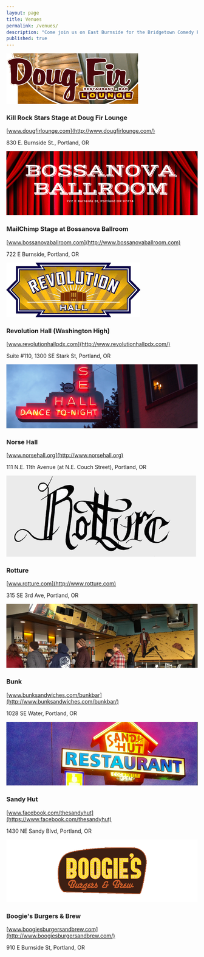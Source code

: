 ```yaml
---
layout: page
title: Venues
permalink: /venues/
description: "Come join us on East Burnside for the Bridgetown Comedy Festival in 2015!"
published: true
---
```


![](/img/venue-images/venue-doug-fir.png)

### Kill Rock Stars Stage at Doug Fir Lounge

  [www.dougfirlounge.com](http://www.dougfirlounge.com/)

830 E. Burnside St., Portland, OR


  ![](/img/venue-images/venue-bossanova.png)

### MailChimp Stage at Bossanova Ballroom

  [www.bossanovaballroom.com](http://www.bossanovaballroom.com)

722 E Burnside, Portland, OR



  ![](/img/venue-images/venue-revolution-hall.png)

### Revolution Hall (Washington High)

  [www.revolutionhallpdx.com](http://www.revolutionhallpdx.com/)

Suite #110, 1300 SE Stark St, Portland, OR






  ![](/img/venue-images/venue-norse.png)

### Norse Hall

  [www.norsehall.org](http://www.norsehall.org)

111 N.E. 11th Avenue (at N.E. Couch Street), Portland, OR





  ![](/img/venue-images/venue-rotture.png)

### Rotture

  [www.rotture.com](http://www.rotture.com)

315 SE 3rd Ave, Portland, OR



  ![](/img/venue-images/venue-bunk-bar.png)

### Bunk

  [www.bunksandwiches.com/bunkbar](http://www.bunksandwiches.com/bunkbar/)

1028 SE Water, Portland, OR

  ![](/img/venue-images/venue-sandy-hut.png)






### Sandy Hut

  [www.facebook.com/thesandyhut](https://www.facebook.com/thesandyhut)

1430 NE Sandy Blvd, Portland, OR






  ![](/img/venue-images/venue-boogie-burgers.png)

### Boogie's Burgers & Brew

  [www.boogiesburgersandbrew.com](http://www.boogiesburgersandbrew.com/)

910 E Burnside St, Portland, OR